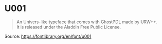 # U001

> An Univers-like typeface that comes with GhostPDL made by URW++. It is released under the Aladdin Free Public License.

Source: https://fontlibrary.org/en/font/u001
